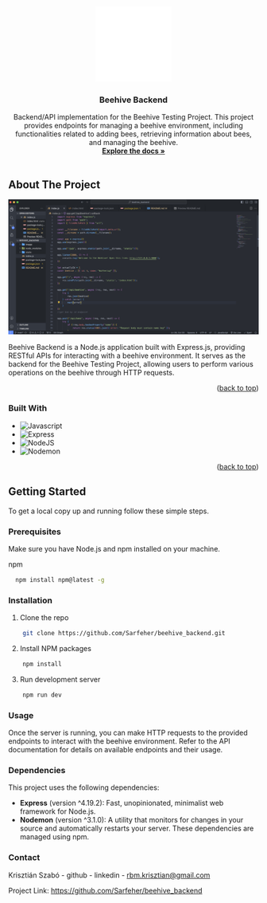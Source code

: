 <!-- PROJECT SHIELDS -->

<!-- PROJECT LOGO -->
<div align="center">
  <a href="https://github.com/Sarfeher/beehive_backend">
    <img src="images/bee.gif" alt="Logo" width="30%" height="30%">
  </a>

<h3 align="center">Beehive Backend</h3>

  <p align="center">
    Backend/API implementation for the Beehive Testing Project. This project provides endpoints for managing a beehive environment, including functionalities related to adding bees, retrieving information about bees, and managing the beehive.
    <br />
    <a href="https://github.com/Sarfeher/beehive_backend"><strong>Explore the docs »</strong></a>
    <br />
    <br />
  </p>
</div>


<!-- ABOUT THE PROJECT -->

## About The Project

[![Product Name Screen Shot][product-screenshot]](https://github.com/Sarfeher/beehive_backend)

Beehive Backend is a Node.js application built with Express.js, providing RESTful APIs for interacting with a beehive environment. It serves as the backend for the Beehive Testing Project, allowing users to perform various operations on the beehive through HTTP requests.

<p align="right">(<a href="#readme-top">back to top</a>)</p>

### Built With

- ![Javascript][Javascript]
- ![Express][Express]
- ![NodeJS][NodeJS]
- ![Nodemon][Nodemon]

<p align="right">(<a href="#readme-top">back to top</a>)</p>

<!-- GETTING STARTED -->
## Getting Started

To get a local copy up and running follow these simple steps.

### Prerequisites

Make sure you have Node.js and npm installed on your machine.

npm
```sh
  npm install npm@latest -g
```

### Installation

1. Clone the repo
```sh
    git clone https://github.com/Sarfeher/beehive_backend.git 
```

2. Install NPM packages
```sh
    npm install
 ```
3. Run development server
```sh
    npm run dev
 ```

### Usage

Once the server is running, you can make HTTP requests to the provided endpoints to interact with the beehive environment. Refer to the API documentation for details on available endpoints and their usage.



### Dependencies
This project uses the following dependencies:

- **Express** (version ^4.19.2): Fast, unopinionated, minimalist web framework for Node.js.
- **Nodemon** (version ^3.1.0): A utility that monitors for changes in your source and automatically restarts your server.
These dependencies are managed using npm.


### Contact
Krisztián Szabó - github - linkedin -
rbm.krisztian@gmail.com

Project Link: https://github.com/Sarfeher/beehive_backend

[Javascript]: https://img.shields.io/badge/JavaScript-F7DF1E?style=for-the-badge&logo=javascript&logoColor=black
[Express]: https://img.shields.io/badge/express.js-%23404d59.svg?style=for-the-badge&logo=express&logoColor=%2361DAFB
[NodeJS]: https://img.shields.io/badge/node.js-6DA55F?style=for-the-badge&logo=node.js&logoColor=white
[Nodemon]: https://img.shields.io/badge/NODEMON-%23323330.svg?style=for-the-badge&logo=nodemon&logoColor=%BBDEAD
[product-screenshot]: images/screenshot.png

